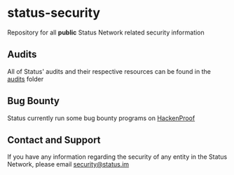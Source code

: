 # status-security
Repository for all **public** Status Network related security information

## Audits
All of Status' audits and their respective resources can be found in the [audits](./audits) folder

## Bug Bounty
Status currently run some bug bounty programs on [HackenProof](https://hackenproof.com/status-dot-im)

## Contact and Support
If you have any information regarding the security of any entity in the Status Network, please email security@status.im
